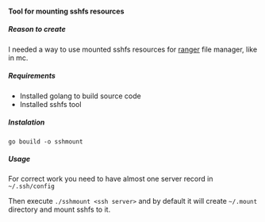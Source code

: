 #### Tool for mounting sshfs resources

##### Reason to create

I needed a way to use mounted sshfs resources for [ranger](https://github.com/ranger/ranger) file manager, like in mc.

##### Requirements

- Installed golang to build source code
- Installed sshfs tool

##### Instalation

`go bouild -o sshmount`

##### Usage

For correct work you need to have almost one server record in `~/.ssh/config` 

Then execute `./sshmount <ssh server>` and by default it will create `~/.mount` directory and mount sshfs to it.